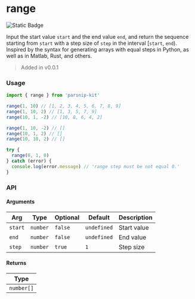# range
![Static Badge](https://img.shields.io/badge/Coverage-100.00%-FF8C00)
      
Input the start value `start` and the end value `end`, and return the sequence starting from `start` with a step size of `step` in the interval [`start`, `end`). Inspired by the syntax for generating arrays with equal steps in Python, as well as in Matlab, Rust, and others.

> Added in v0.0.1



### Usage

```ts
import { range } from 'parsnip-kit'

range(1, 10) // [1, 2, 3, 4, 5, 6, 7, 8, 9]
range(1, 10, 2) // [1, 3, 5, 7, 9]
range(10, 1, -2) // [10, 8, 6, 4, 2]

range(1, 10, -2) // []
range(10, 1, 2) // []
range(10, 10, 2) // []

try {
  range(0, 1, 0)
} catch (error) {
  console.log(error.message) // 'range step must be not equal 0.'
}
```


### API

#### Arguments

| Arg | Type | Optional | Default | Description |
| --- | --- | --- | --- | --- |
| `start` | `number` | `false` | `undefined` | Start value |
| `end` | `number` | `false` | `undefined` | End value |
| `step` | `number` | `true` | `1` | Step size |

#### Returns

| Type |
| ---  |
| `number[]`  |